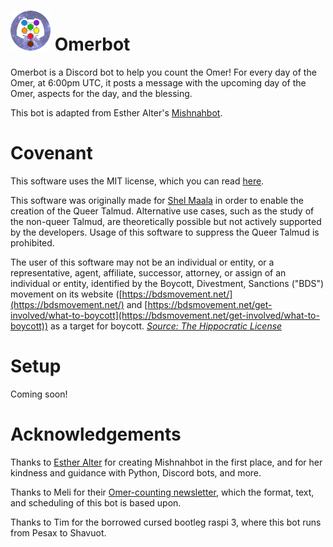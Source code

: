 # ![](omerbot-logo-extra-small.png) Omerbot 

Omerbot is a Discord bot to help you count the Omer! For every day of the Omer, at 6:00pm UTC, it posts a message with the upcoming day of the Omer, aspects for the day, and the blessing. 

This bot is adapted from Esther Alter's [Mishnahbot](https://github.com/subalterngames/mishnahbot). 
 
# Covenant

This software uses the MIT license, which you can read [here](LICENSE).

This software was originally made for [Shel Maala](https://www.shelmaala.com/) in order to enable the creation of the Queer Talmud. Alternative use cases, such as the study of the non-queer Talmud, are theoretically possible but not actively supported by the developers. Usage of this software to suppress the Queer Talmud is prohibited.

The user of this software may not be an individual or entity, or a representative, agent, affiliate, successor, attorney, or assign of an individual or entity, identified by the Boycott, Divestment, Sanctions ("BDS") movement on its website ([https://bdsmovement.net/](https://bdsmovement.net/) and [https://bdsmovement.net/get-involved/what-to-boycott](https://bdsmovement.net/get-involved/what-to-boycott)) as a target for boycott. *[Source: The Hippocratic License](https://firstdonoharm.dev/#hippocratic-license-3-0)*

# Setup 

Coming soon! 

# Acknowledgements

Thanks to [Esther Alter](https://github.com/subalterngames) for creating Mishnahbot in the first place, and for her kindness and guidance with Python, Discord bots, and more. 

Thanks to Meli for their [Omer-counting newsletter](https://buttondown.email/OmerCounter), which the format, text, and scheduling of this bot is based upon. 

Thanks to Tim for the borrowed cursed bootleg raspi 3, where this bot runs from Pesax to Shavuot.  